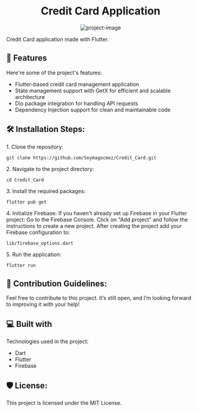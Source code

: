 <h1 align="center" id="title">Credit Card Application</h1>

<p align="center"><img src="https://socialify.git.ci/Seymagocmez/Flutter_Credit_Card/image?font=Raleway&amp;language=1&amp;name=1&amp;owner=1&amp;stargazers=1&amp;theme=Dark" alt="project-image"></p>

<p id="description">Credit Card application made with Flutter.</p>

  
  
<h2>🧐 Features</h2>

Here're some of the project's features:

*   Flutter-based credit card management application
*   State management support with GetX for efficient and scalable architecture
*   Dio package integration for handling API requests
*   Dependency Injection support for clean and maintainable code

<h2>🛠️ Installation Steps:</h2>

<p>1. Clone the repository:</p>

```
git clone https://github.com/Seymagocmez/Credit_Card.git
```

<p>2. Navigate to the project directory:</p>

```
cd Credit_Card
```

<p>3. Install the required packages:</p>

```
flutter pub get
```

<p>4. Initialize Firebase: If you haven't already set up Firebase in your Flutter project: Go to the Firebase Console. Click on "Add project" and follow the instructions to create a new project. After creating the project add your Firebase configuration to:</p>

```
lib/firebase_options.dart
```

<p>5. Run the application:</p>

```
flutter run
```

<h2>🍰 Contribution Guidelines:</h2>

Feel free to contribute to this project. It’s still open, and I’m looking forward to improving it with your help!

  
  
<h2>💻 Built with</h2>

Technologies used in the project:

*   Dart
*   Flutter
*   Firebase

<h2>🛡️ License:</h2>

This project is licensed under the MIT License.
